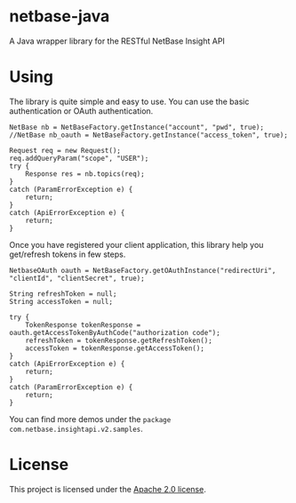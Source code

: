 netbase-java
============

A Java wrapper library for the RESTful NetBase Insight API

Using
============
The library is quite simple and easy to use. You can use the basic authentication or OAuth authentication.

	NetBase nb = NetBaseFactory.getInstance("account", "pwd", true);
	//NetBase nb_oauth = NetBaseFactory.getInstance("access_token", true);
	
	Request req = new Request();
	req.addQueryParam("scope", "USER");
	try {
		Response res = nb.topics(req);
	}
	catch (ParamErrorException e) {
		return;
	}
	catch (ApiErrorException e) {
		return;
	}

Once you have registered your client application, this library help you get/refresh tokens in few steps.

	NetbaseOAuth oauth = NetBaseFactory.getOAuthInstance("redirectUri", "clientId", "clientSecret", true);

	String refreshToken = null;
	String accessToken = null;

	try {
		TokenResponse tokenResponse = oauth.getAccessTokenByAuthCode("authorization code");
		refreshToken = tokenResponse.getRefreshToken();
		accessToken = tokenResponse.getAccessToken();
	}
	catch (ApiErrorException e) {
		return;
	}
	catch (ParamErrorException e) {
		return;
	}

You can find more demos under the `package com.netbase.insightapi.v2.samples`.


License
============ 
This project is licensed under the [Apache 2.0 license](http://www.apache.org/licenses/LICENSE-2.0.html).